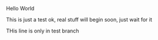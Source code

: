 Hello World

This is just a test ok, real stuff will begin soon, just wait for it

THis line is only in test branch
